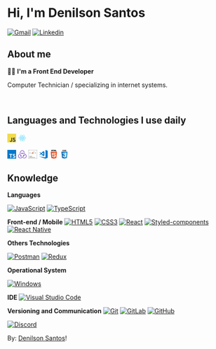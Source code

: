 # Hi, I'm Denilson Santos

<div style="text-align: justify">
  
 [![Gmail](https://img.shields.io/badge/-GMAIL-c14438?style=for-the-badge&logo=Gmail&logoColor=white&link=mailto:denilsonalvessantos01@gmail.com)](mailto:denilsonalvessantos01@gmail.com)
[![Linkedin](Denilson=white&link=https://www.linkedin.com/in/deniavsa/)](https://www.linkedin.com/in/deniavsa/)

</div>

## About me

:man_technologist: <strong>I'm a Front End Developer</strong>


Computer Technician / specializing in internet systems.

<br />

## Languages and Technologies I use daily


<code><img height="20" src="https://raw.githubusercontent.com/github/explore/80688e429a7d4ef2fca1e82350fe8e3517d3494d/topics/javascript/javascript.png"></code>
<code><img height="20" src="https://raw.githubusercontent.com/github/explore/80688e429a7d4ef2fca1e82350fe8e3517d3494d/topics/react/react.png"></code>

<code><img height="20" src="https://raw.githubusercontent.com/github/explore/80688e429a7d4ef2fca1e82350fe8e3517d3494d/topics/typescript/typescript.png"></code>
<code><img height="20" src="https://raw.githubusercontent.com/github/explore/80688e429a7d4ef2fca1e82350fe8e3517d3494d/topics/redux/redux.png"></code>
<code><img height="20" src="https://raw.githubusercontent.com/github/explore/80688e429a7d4ef2fca1e82350fe8e3517d3494d/topics/styled-components/styled-components.png"></code>
<code><img height="20" src="https://raw.githubusercontent.com/github/explore/80688e429a7d4ef2fca1e82350fe8e3517d3494d/topics/visual-studio-code/visual-studio-code.png"></code>
<code><img height="20" src="https://raw.githubusercontent.com/github/explore/80688e429a7d4ef2fca1e82350fe8e3517d3494d/topics/html/html.png"></code>
<code><img height="20" src="https://raw.githubusercontent.com/github/explore/80688e429a7d4ef2fca1e82350fe8e3517d3494d/topics/css/css.png"></code>

## Knowledge

**Languages**

[![JavaScript](https://img.shields.io/badge/-JavaScript-black?style=flat-square&logo=javascript&link=https://github.com/deniavsa/)](https://github.com/deniavsa/)
[![TypeScript](https://img.shields.io/badge/-TypeScript-007ACC?style=flat-square&logo=typescript&link=https://github.com/deniavsa/)](https://github.com/deniavsa/)

**Front-end / Mobile**
[![HTML5](https://img.shields.io/badge/-HTML5-E34F26?style=flat-square&logo=html5&logoColor=white&link=https://github.com/deniavsa/)](https://github.com/deniavsa/)
[![CSS3](https://img.shields.io/badge/-CSS3-1572B6?style=flat-square&logo=css3&link=https://github.com/deniavsa/)](https://github.com/deniavsa/)
[![React](https://img.shields.io/badge/-React-black?style=flat-square&logo=react&link=https://github.com/deniavsa/)](https://github.com/deniavsa/)
[![Styled-components](https://img.shields.io/badge/-Styled%20Components-pink?style=flat-square&logo=styled-components)](https://github.com/deniavsa/)
[![React Native](https://img.shields.io/badge/-ReactNative-black?style=flat-square&logo=react)](https://github.com/deniavsa/)



**Others Technologies**

[![Postman](https://img.shields.io/badge/-Postman-grey?style=flat-square&logo=Postman&link=https://github.com/deniavsa/)](https://github.com/deniavsa/)
[![Redux](https://img.shields.io/badge/-Redux-764ABC?style=flat-square&logo=redux&link=https://github.com/deniavsa/)](https://github.com/deniavsa/)

**Operational System**

[![Windows](https://img.shields.io/badge/-Windows-0078D6?style=flat-square&logo=Windows&link=https://github.com/deniavsa/)](https://github.com/deniavsa/)

**IDE**
[![Visual Studio Code](https://img.shields.io/badge/-Visual%20Studio%20Code-007ACC?style=flat-square&logo=VisualStudioCode&link=https://github.com/deniavsa/)](https://github.com/deniavsa/)

**Versioning and Communication**
[![Git](https://img.shields.io/badge/-Git-black?style=flat-square&logo=git&link=https://github.com/deniavsa/)](https://github.com/deniavsa/)
[![GitLab](https://img.shields.io/badge/-GitLab-FCA121?style=flat-square&logo=gitlab&link=https://github.com/deniavsa/)](https://github.com/deniavsa/)
[![GitHub](https://img.shields.io/badge/-GitHub-181717?style=flat-square&logo=github&link=https://github.com/deniavsa/)](https://github.com/deniavsa/)

[![Discord](https://img.shields.io/badge/-Discord-000000?style=flat-square&logo=Discord&link=https://github.com/deniavsa/)](https://github.com/deniavsa/)





By: [Denilson Santos](https://www.linkedin.com/in/deniavsa)!
